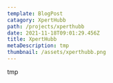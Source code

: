 ```yaml
---
template: BlogPost
catagory: XpertHubb
path: /projects/xperthubb
date: 2021-11-18T09:01:29.456Z
title: XpertHubb
metaDescription: tmp
thumbnail: /assets/xperthubb.png
---
```

tmp
